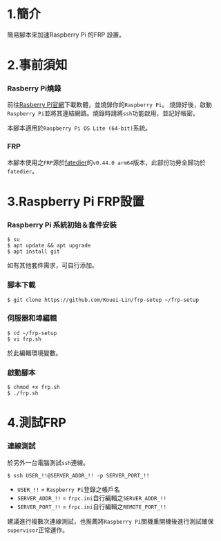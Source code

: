 # 1.簡介
簡易腳本來加速Raspberry Pi 的FRP 設置。

# 2.事前須知

### Rasberry Pi燒錄
前往[Rasberry Pi官網](https://www.raspberrypi.com/software/)下載軟體，並燒錄你的`Raspberry Pi`。
燒錄好後，啟動`Raspberry Pi`並將其連結網路。燒錄時請將`ssh`功能啟用，並記好帳密。

本腳本適用於`Raspberry Pi OS Lite (64-bit)`系統。

### FRP
本腳本使用之`FRP`源於[fatedier](https://github.com/fatedier//frp/releases/)的`v0.44.0 arm64`版本，此部份功勞全歸功於`fatedier`。

# 3.Raspberry Pi FRP設置

### Raspberry Pi 系統初始＆套件安裝
```
$ su
$ apt update && apt upgrade
$ apt install git
```

如有其他套件需求，可自行添加。

### 腳本下載 
```
$ git clone https://github.com/Kouei-Lin/frp-setup ~/frp-setup
```

### 伺服器和埠編輯
```
$ cd ~/frp-setup
$ vi frp.sh
```
於此編輯環境變數。

### 啟動腳本
```
$ chmod +x frp.sh
$ ./frp.sh
```

# 4.測試FRP

### 連線測試
於另外一台電腦測試`ssh`連線。

```
$ ssh USER_!!@SERVER_ADDR_!! -p SERVER_PORT_!!
```

- `USER_!!` = `Raspberry Pi`登錄之帳戶名
- `SERVER_ADDR_!!` = `frpc.ini`自行編輯之`SERVER_ADDR_!!`
- `SERVER_PORT_!!` = `frpc.ini`自行編輯之`REMOTE_PORT_!!`

建議進行複數次連線測試，也推薦將`Raspberry Pi`關機重開機後進行測試確保`supervisor`正常運作。
